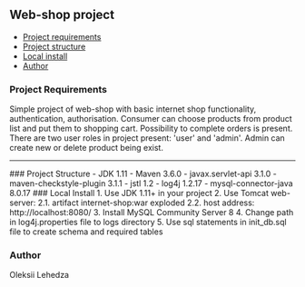 ## Web-shop project
* [Project requirements](#requirements)
* [Project structure](#structure)
* [Local install](#local-install)
* [Author](#author)

### <a name="requirements"></a>Project Requirements
Simple project of web-shop with basic
 internet shop functionality, authentication, authorisation.
 Consumer can choose products from product list and put them to shopping cart. Possibility to complete orders is present.
 There are two user roles in project present: 'user' and 'admin'. Admin can create new or delete product being exist.
<hr>
### <a name="structure"></a>Project Structure
- JDK 1.11
- Maven 3.6.0
- javax.servlet-api 3.1.0
- maven-checkstyle-plugin 3.1.1
- jstl 1.2
- log4j 1.2.17
- mysql-connector-java 8.0.17
### <a name="local-install"></a>Local Install
1. Use JDK 1.11+ in your project
2. Use Tomcat web-server:
  2.1. artifact internet-shop:war exploded
  2.2. host address: http://localhost:8080/
3. Install MySQL Community Server 8
4. Change path in log4j.properties file to logs directory
5. Use sql statements in init_db.sql file to create schema and required tables

### <a name="author"></a>Author
Oleksii Lehedza
